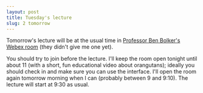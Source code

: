 ```yaml
---
layout: post
title: Tuesday's lecture
slug: 2 tomorrow
---
```


Tomorrow's lecture will be at the usual time in [Professor Ben Bolker's Webex room](https://mcmaster.webex.com/join/bolkerb) (they didn't give me one yet).

You should try to join before the lecture. I'll keep the room open tonight until about 11 (with a short, fun educational video about orangutans); ideally you should check in and make sure you can use the interface. I'll open the room again tomorrow morning when I can (probably between 9 and 9:10). The lecture will start at 9:30 as usual.
